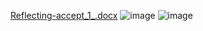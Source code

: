 [Reflecting-accept_1_.docx](uploads/d7f6231624ee9e72ddef4a9e7989f221/Reflecting-accept_1_.docx)
![image](uploads/c0114a3b2a00b4990bf866dd73952763/image.png)
![image](uploads/2f4971833ff3d7c090fd1127717682ff/image.png)